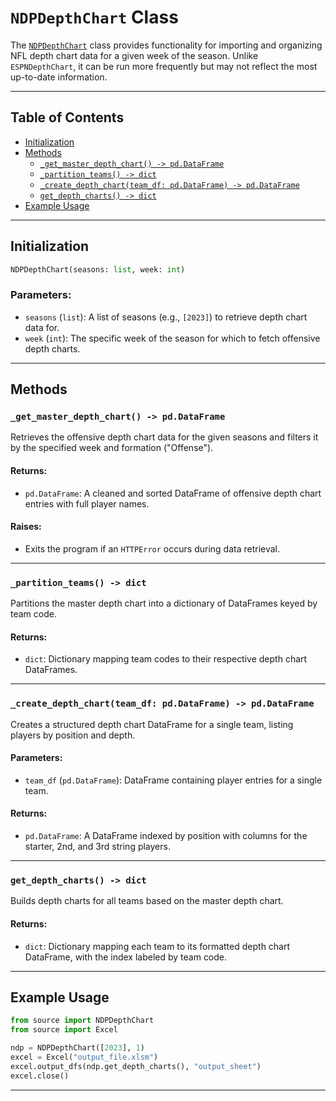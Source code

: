 # `NDPDepthChart` Class

The [`NDPDepthChart`](../source/ndpdepthchart.py) class provides functionality for importing and organizing NFL depth chart data for a given week of the season. Unlike `ESPNDepthChart`, it can be run more frequently but may not reflect the most up-to-date information.

---

## Table of Contents

- [Initialization](#initialization)
- [Methods](#methods)
  - [`_get_master_depth_chart() -> pd.DataFrame`](#_get_master_depth_chart---pddataframe)
  - [`_partition_teams() -> dict`](#_partition_teams---dict)
  - [`_create_depth_chart(team_df: pd.DataFrame) -> pd.DataFrame`](#_create_depth_chartteam_df-pddataframe---pddataframe)
  - [`get_depth_charts() -> dict`](#get_depth_charts---dict)
- [Example Usage](#example-usage)

---

## Initialization

```python
NDPDepthChart(seasons: list, week: int)
```

### Parameters:
- `seasons` (`list`): A list of seasons (e.g., `[2023]`) to retrieve depth chart data for.
- `week` (`int`): The specific week of the season for which to fetch offensive depth charts.

---

## Methods

### `_get_master_depth_chart() -> pd.DataFrame`

Retrieves the offensive depth chart data for the given seasons and filters it by the specified week and formation ("Offense").

#### Returns:
- `pd.DataFrame`: A cleaned and sorted DataFrame of offensive depth chart entries with full player names.

#### Raises:
- Exits the program if an `HTTPError` occurs during data retrieval.

---

### `_partition_teams() -> dict`

Partitions the master depth chart into a dictionary of DataFrames keyed by team code.

#### Returns:
- `dict`: Dictionary mapping team codes to their respective depth chart DataFrames.

---

### `_create_depth_chart(team_df: pd.DataFrame) -> pd.DataFrame`

Creates a structured depth chart DataFrame for a single team, listing players by position and depth.

#### Parameters:
- `team_df` (`pd.DataFrame`): DataFrame containing player entries for a single team.

#### Returns:
- `pd.DataFrame`: A DataFrame indexed by position with columns for the starter, 2nd, and 3rd string players.

---

### `get_depth_charts() -> dict`

Builds depth charts for all teams based on the master depth chart.

#### Returns:
- `dict`: Dictionary mapping each team to its formatted depth chart DataFrame, with the index labeled by team code.

---

## Example Usage

```python
from source import NDPDepthChart
from source import Excel

ndp = NDPDepthChart([2023], 1)
excel = Excel("output_file.xlsm")
excel.output_dfs(ndp.get_depth_charts(), "output_sheet")
excel.close()
```

---
